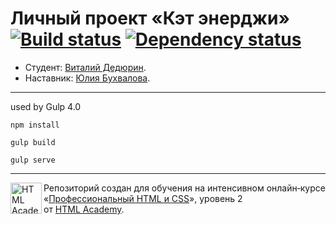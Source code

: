 # Личный проект «Кэт энерджи» [![Build status][travis-image]][travis-url] [![Dependency status][dependency-image]][dependency-url]

* Студент: [Виталий Дедюрин](https://up.htmlacademy.ru/adaptive/13/user/124413).
* Наставник: [Юлия Бухвалова](https://htmlacademy.ru/profile/id114660).

---

used by Gulp 4.0

```
npm install

gulp build

gulp serve
```

---

<a href="https://htmlacademy.ru/intensive/adaptive"><img align="left" width="50" height="50" alt="HTML Academy" src="https://up.htmlacademy.ru/static/img/intensive/adaptive/logo-for-github-2.png"></a>

Репозиторий создан для обучения на интенсивном онлайн‑курсе «[Профессиональный HTML и CSS](https://htmlacademy.ru/intensive/adaptive)», уровень 2 от [HTML Academy](https://htmlacademy.ru).

[travis-image]: https://travis-ci.org/htmlacademy-adaptive/124413-cat-energy.svg?branch=master
[travis-url]: https://travis-ci.org/htmlacademy-adaptive/124413-cat-energy
[dependency-image]: https://david-dm.org/htmlacademy-adaptive/124413-cat-energy/dev-status.svg?style=flat-square
[dependency-url]: https://david-dm.org/htmlacademy-adaptive/124413-cat-energy?type=dev
